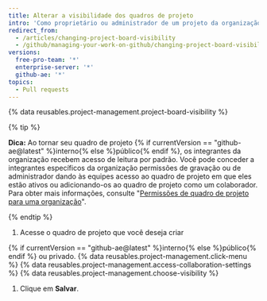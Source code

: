 ```yaml
---
title: Alterar a visibilidade dos quadros de projeto
intro: 'Como proprietário ou administrador de um projeto da organização, você pode tornar um quadro de projeto {% if currentVersion == "github-ae@latest" %}interno{% else %}público{% endif %} ou privado.'
redirect_from:
  - /articles/changing-project-board-visibility
  - /github/managing-your-work-on-github/changing-project-board-visibility
versions:
  free-pro-team: '*'
  enterprise-server: '*'
  github-ae: '*'
topics:
  - Pull requests
---
```

{% data reusables.project-management.project-board-visibility %}

{% tip %}

**Dica:** Ao tornar seu quadro de projeto {% if currentVersion == "github-ae@latest" %}interno{% else %}público{% endif %}, os integrantes da organização recebem acesso de leitura por padrão. Você pode conceder a integrantes específicos da organização permissões de gravação ou de administrador dando às equipes acesso ao quadro de projeto em que eles estão ativos ou adicionando-os ao quadro de projeto como um colaborador. Para obter mais informações, consulte "[Permissões de quadro de projeto para uma organização](/articles/project-board-permissions-for-an-organization)".

{% endtip %}

1. Acesse o quadro de projeto que você deseja criar

{% if currentVersion == "github-ae@latest" %}interno{% else %}público{% endif %} ou privado.
{% data reusables.project-management.click-menu %}
{% data reusables.project-management.access-collaboration-settings %}
{% data reusables.project-management.choose-visibility %}
1. Clique em **Salvar**.
